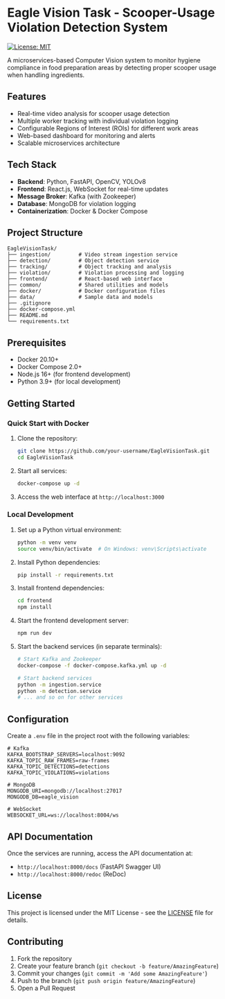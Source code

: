 # Eagle Vision Task - Scooper-Usage Violation Detection System

[![License: MIT](https://img.shields.io/badge/License-MIT-yellow.svg)](https://opensource.org/licenses/MIT)

A microservices-based Computer Vision system to monitor hygiene compliance in food preparation areas by detecting proper scooper usage when handling ingredients.

## Features

- Real-time video analysis for scooper usage detection
- Multiple worker tracking with individual violation logging
- Configurable Regions of Interest (ROIs) for different work areas
- Web-based dashboard for monitoring and alerts
- Scalable microservices architecture

## Tech Stack

- **Backend**: Python, FastAPI, OpenCV, YOLOv8
- **Frontend**: React.js, WebSocket for real-time updates
- **Message Broker**: Kafka (with Zookeeper)
- **Database**: MongoDB for violation logging
- **Containerization**: Docker & Docker Compose

## Project Structure

```
EagleVisionTask/
├── ingestion/         # Video stream ingestion service
├── detection/         # Object detection service
├── tracking/          # Object tracking and analysis
├── violation/         # Violation processing and logging
├── frontend/          # React-based web interface
├── common/            # Shared utilities and models
├── docker/            # Docker configuration files
├── data/              # Sample data and models
├── .gitignore
├── docker-compose.yml
├── README.md
└── requirements.txt
```

## Prerequisites

- Docker 20.10+
- Docker Compose 2.0+
- Node.js 16+ (for frontend development)
- Python 3.9+ (for local development)

## Getting Started

### Quick Start with Docker

1. Clone the repository:
   ```bash
   git clone https://github.com/your-username/EagleVisionTask.git
   cd EagleVisionTask
   ```

2. Start all services:
   ```bash
   docker-compose up -d
   ```

3. Access the web interface at `http://localhost:3000`

### Local Development

1. Set up a Python virtual environment:
   ```bash
   python -m venv venv
   source venv/bin/activate  # On Windows: venv\Scripts\activate
   ```

2. Install Python dependencies:
   ```bash
   pip install -r requirements.txt
   ```

3. Install frontend dependencies:
   ```bash
   cd frontend
   npm install
   ```

4. Start the frontend development server:
   ```bash
   npm run dev
   ```

5. Start the backend services (in separate terminals):
   ```bash
   # Start Kafka and Zookeeper
   docker-compose -f docker-compose.kafka.yml up -d
   
   # Start backend services
   python -m ingestion.service
   python -m detection.service
   # ... and so on for other services
   ```

## Configuration

Create a `.env` file in the project root with the following variables:

```env
# Kafka
KAFKA_BOOTSTRAP_SERVERS=localhost:9092
KAFKA_TOPIC_RAW_FRAMES=raw-frames
KAFKA_TOPIC_DETECTIONS=detections
KAFKA_TOPIC_VIOLATIONS=violations

# MongoDB
MONGODB_URI=mongodb://localhost:27017
MONGODB_DB=eagle_vision

# WebSocket
WEBSOCKET_URL=ws://localhost:8004/ws
```

## API Documentation

Once the services are running, access the API documentation at:
- `http://localhost:8000/docs` (FastAPI Swagger UI)
- `http://localhost:8000/redoc` (ReDoc)

## License

This project is licensed under the MIT License - see the [LICENSE](LICENSE) file for details.

## Contributing

1. Fork the repository
2. Create your feature branch (`git checkout -b feature/AmazingFeature`)
3. Commit your changes (`git commit -m 'Add some AmazingFeature'`)
4. Push to the branch (`git push origin feature/AmazingFeature`)
5. Open a Pull Request
